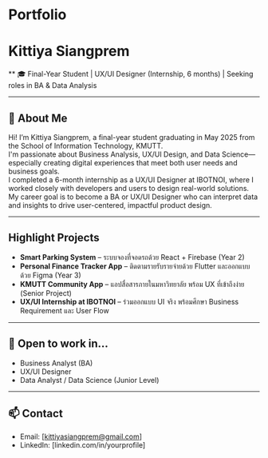 # Portfolio

# Kittiya Siangprem

** 🎓 Final-Year Student | UX/UI Designer (Internship, 6 months) | Seeking roles in BA & Data Analysis

---

## 📌 About Me 

Hi! I’m Kittiya Siangprem, a final-year student graduating in May 2025 from the School of Information Technology, KMUTT.  
I'm passionate about Business Analysis, UX/UI Design, and Data Science—especially creating digital experiences that meet both user needs and business goals.  
I completed a 6-month internship as a UX/UI Designer at IBOTNOI, where I worked closely with developers and users to design real-world solutions.  
My career goal is to become a BA or UX/UI Designer who can interpret data and insights to drive user-centered, impactful product design.

---

## Highlight Projects 

- **Smart Parking System** – ระบบจองที่จอดรถด้วย React + Firebase (Year 2)  
- **Personal Finance Tracker App** – ติดตามรายรับรายจ่ายด้วย Flutter และออกแบบด้วย Figma (Year 3)  
- **KMUTT Community App** – แอปสื่อสารภายในมหาวิทยาลัย พร้อม UX ที่เข้าถึงง่าย (Senior Project)  
- **UX/UI Internship at IBOTNOI** – ร่วมออกแบบ UI จริง พร้อมศึกษา Business Requirement และ User Flow  

---

## 💼 Open to work in...

- Business Analyst (BA)  
- UX/UI Designer  
- Data Analyst / Data Science (Junior Level)

---

## 📫 Contact

- Email: [kittiyasiangprem@gmail.com]  
- LinkedIn: [linkedin.com/in/yourprofile]  
